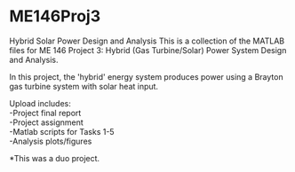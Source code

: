 # ME146Proj3
Hybrid Solar Power Design and Analysis
This is a collection of the MATLAB files for ME 146 Project 3: Hybrid (Gas Turbine/Solar) Power System Design and Analysis.

In this project, the 'hybrid' energy system produces power using a Brayton gas turbine system with solar heat input.  
  
Upload includes:  
-Project final report  
-Project assignment  
-Matlab scripts for Tasks 1-5  
-Analysis plots/figures  
  
*This was a duo project.
